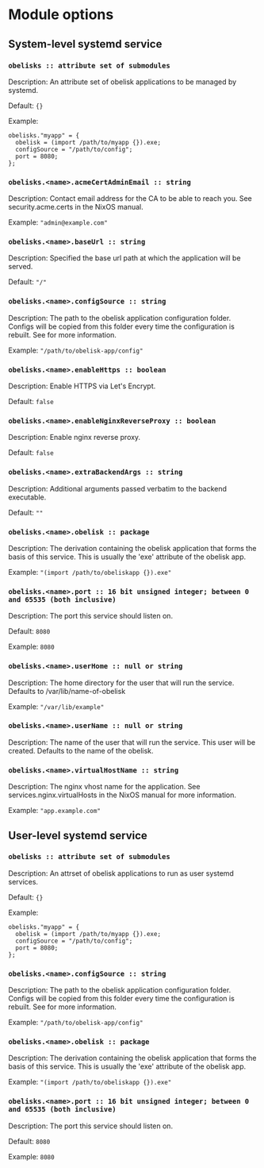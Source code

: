 # Module options

## System-level systemd service

### `obelisks :: attribute set of submodules`

Description: An attribute set of obelisk applications to be managed by systemd.


Default: `{}`

Example: 
```
obelisks."myapp" = {
  obelisk = (import /path/to/myapp {}).exe;
  configSource = "/path/to/config";
  port = 8080;
};

```

### `obelisks.<name>.acmeCertAdminEmail :: string`

Description: Contact email address for the CA to be able to reach you. See
security.acme.certs in the NixOS manual.




Example: `"admin@example.com"`


### `obelisks.<name>.baseUrl :: string`

Description: Specified the base url path at which the application will be served.


Default: `"/"`




### `obelisks.<name>.configSource :: string`

Description: The path to the obelisk application configuration folder. Configs will be copied from this folder every time the configuration is rebuilt. See <link xlink:heref="https://github.com/obsidiansystems/obelisk/tree/master/skeleton/config#config"> for more information.




Example: `"/path/to/obelisk-app/config"`


### `obelisks.<name>.enableHttps :: boolean`

Description: Enable HTTPS via Let's Encrypt.


Default: `false`




### `obelisks.<name>.enableNginxReverseProxy :: boolean`

Description: Enable nginx reverse proxy.


Default: `false`




### `obelisks.<name>.extraBackendArgs :: string`

Description: Additional arguments passed verbatim to the backend executable.


Default: `""`




### `obelisks.<name>.obelisk :: package`

Description: The derivation containing the obelisk application that forms the basis of this service. This is usually the 'exe' attribute of the obelisk app.



Example: `"(import /path/to/obeliskapp {}).exe"`


### `obelisks.<name>.port :: 16 bit unsigned integer; between 0 and 65535 (both inclusive)`

Description: The port this service should listen on.

Default: `8080`

Example: `8080`


### `obelisks.<name>.userHome :: null or string`

Description: The home directory for the user that will run the service. Defaults to /var/lib/name-of-obelisk




Example: `"/var/lib/example"`


### `obelisks.<name>.userName :: null or string`

Description: The name of the user that will run the service. This user will be created. Defaults to the name of the obelisk.







### `obelisks.<name>.virtualHostName :: string`

Description: The nginx vhost name for the application. See
services.nginx.virtualHosts in the NixOS manual for more
information.




Example: `"app.example.com"`





## User-level systemd service

### `obelisks :: attribute set of submodules`

Description: An attrset of obelisk applications to run as user systemd services.

Default: `{}`

Example: 
```
obelisks."myapp" = {
  obelisk = (import /path/to/myapp {}).exe;
  configSource = "/path/to/config";
  port = 8080;
};

```

### `obelisks.<name>.configSource :: string`

Description: The path to the obelisk application configuration folder. Configs will be copied from this folder every time the configuration is rebuilt. See <link xlink:heref="https://github.com/obsidiansystems/obelisk/tree/master/skeleton/config#config"> for more information.




Example: `"/path/to/obelisk-app/config"`


### `obelisks.<name>.obelisk :: package`

Description: The derivation containing the obelisk application that forms the basis of this service. This is usually the 'exe' attribute of the obelisk app.



Example: `"(import /path/to/obeliskapp {}).exe"`


### `obelisks.<name>.port :: 16 bit unsigned integer; between 0 and 65535 (both inclusive)`

Description: The port this service should listen on.

Default: `8080`

Example: `8080`




